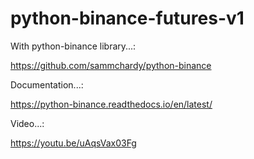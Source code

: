 # python-binance-futures-v1
With python-binance library...:

https://github.com/sammchardy/python-binance

Documentation...:

https://python-binance.readthedocs.io/en/latest/

Video...:

https://youtu.be/uAqsVax03Fg
